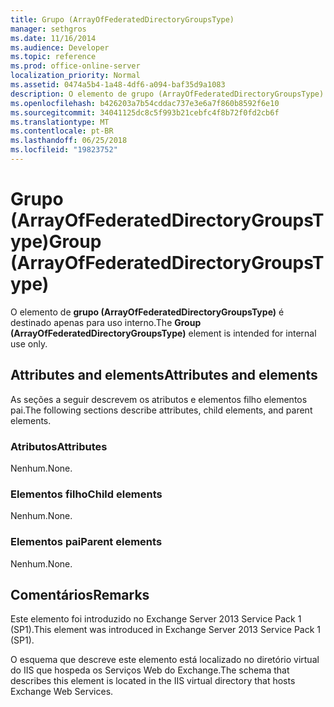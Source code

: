 ```yaml
---
title: Grupo (ArrayOfFederatedDirectoryGroupsType)
manager: sethgros
ms.date: 11/16/2014
ms.audience: Developer
ms.topic: reference
ms.prod: office-online-server
localization_priority: Normal
ms.assetid: 0474a5b4-1a48-4df6-a094-baf35d9a1083
description: O elemento de grupo (ArrayOfFederatedDirectoryGroupsType) é destinado apenas para uso interno.
ms.openlocfilehash: b426203a7b54cddac737e3e6a7f860b8592f6e10
ms.sourcegitcommit: 34041125dc8c5f993b21cebfc4f8b72f0fd2cb6f
ms.translationtype: MT
ms.contentlocale: pt-BR
ms.lasthandoff: 06/25/2018
ms.locfileid: "19823752"
---
```

# <a name="group-arrayoffederateddirectorygroupstype"></a><span data-ttu-id="e5032-103">Grupo (ArrayOfFederatedDirectoryGroupsType)</span><span class="sxs-lookup"><span data-stu-id="e5032-103">Group (ArrayOfFederatedDirectoryGroupsType)</span></span>

<span data-ttu-id="e5032-104">O elemento de **grupo (ArrayOfFederatedDirectoryGroupsType)** é destinado apenas para uso interno.</span><span class="sxs-lookup"><span data-stu-id="e5032-104">The **Group (ArrayOfFederatedDirectoryGroupsType)** element is intended for internal use only.</span></span> 

## <a name="attributes-and-elements"></a><span data-ttu-id="e5032-105">Attributes and elements</span><span class="sxs-lookup"><span data-stu-id="e5032-105">Attributes and elements</span></span>

<span data-ttu-id="e5032-106">As seções a seguir descrevem os atributos e elementos filho elementos pai.</span><span class="sxs-lookup"><span data-stu-id="e5032-106">The following sections describe attributes, child elements, and parent elements.</span></span>
  
### <a name="attributes"></a><span data-ttu-id="e5032-107">Atributos</span><span class="sxs-lookup"><span data-stu-id="e5032-107">Attributes</span></span>

<span data-ttu-id="e5032-108">Nenhum.</span><span class="sxs-lookup"><span data-stu-id="e5032-108">None.</span></span>
  
### <a name="child-elements"></a><span data-ttu-id="e5032-109">Elementos filho</span><span class="sxs-lookup"><span data-stu-id="e5032-109">Child elements</span></span>

<span data-ttu-id="e5032-110">Nenhum.</span><span class="sxs-lookup"><span data-stu-id="e5032-110">None.</span></span>
  
### <a name="parent-elements"></a><span data-ttu-id="e5032-111">Elementos pai</span><span class="sxs-lookup"><span data-stu-id="e5032-111">Parent elements</span></span>

<span data-ttu-id="e5032-112">Nenhum.</span><span class="sxs-lookup"><span data-stu-id="e5032-112">None.</span></span>
  
## <a name="remarks"></a><span data-ttu-id="e5032-113">Comentários</span><span class="sxs-lookup"><span data-stu-id="e5032-113">Remarks</span></span>

<span data-ttu-id="e5032-114">Este elemento foi introduzido no Exchange Server 2013 Service Pack 1 (SP1).</span><span class="sxs-lookup"><span data-stu-id="e5032-114">This element was introduced in Exchange Server 2013 Service Pack 1 (SP1).</span></span>
  
<span data-ttu-id="e5032-115">O esquema que descreve este elemento está localizado no diretório virtual do IIS que hospeda os Serviços Web do Exchange.</span><span class="sxs-lookup"><span data-stu-id="e5032-115">The schema that describes this element is located in the IIS virtual directory that hosts Exchange Web Services.</span></span>
  

